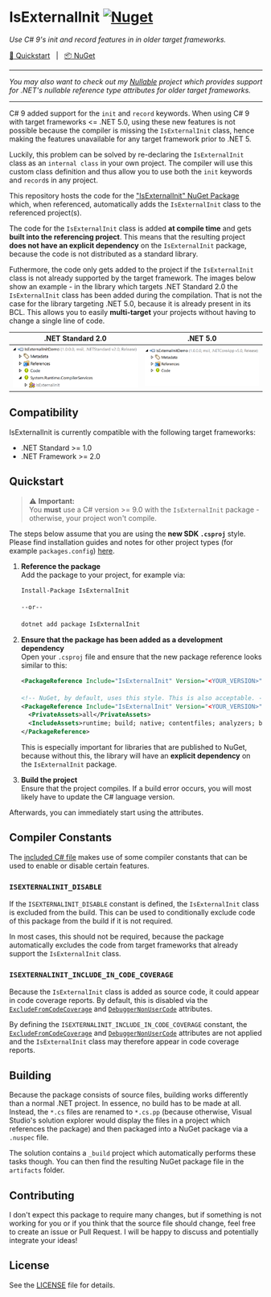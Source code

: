 # IsExternalInit [![Nuget](https://img.shields.io/nuget/v/IsExternalInit)](https://www.nuget.org/packages/IsExternalInit)

_Use C# 9's init and record features in in older target frameworks._

[:running: Quickstart](#quickstart) &nbsp; | &nbsp; [:package: NuGet](https://www.nuget.org/packages/nullable)

<hr/>

_You may also want to check out my [Nullable](https://github.com/manuelroemer/Nullable)
project which provides support for .NET's nullable reference type attributes for older target frameworks._

<hr/>


C# 9 added support for the `init` and `record` keywords. When using C# 9 with target frameworks
<= .NET 5.0, using these new features is not possible because the compiler is missing the
`IsExternalInit` class, hence making the features unavailable for any target framework prior to
.NET 5.

Luckily, this problem can be solved by re-declaring the `IsExternalInit` class as an
`internal class` in your own project. The compiler will use this custom class definition and thus
allow you to use both the `init` keywords and `record`s in any project.

This repository hosts the code for the ["IsExternalInit" NuGet Package](https://www.nuget.org/packages/IsExternalInit)
which, when referenced, automatically adds the `IsExternalInit` class to the referenced project(s).

The code for the `IsExternalInit` class is added **at compile time** and gets **built into the referencing project**.
This means that the resulting project **does not have an explicit dependency** on the `IsExternalInit`
package, because the code is not distributed as a standard library.

Futhermore, the code only gets added to the project if the `IsExternalInit` class is not already
supported by the target framework.
The images below show an example - in the library which targets .NET Standard 2.0 the `IsExternalInit`
class has been added during the compilation.
That is not the case for the library targeting .NET 5.0, because it is already present in its BCL.
This allows you to easily **multi-target** your projects without having to change a single line of
code.

| .NET Standard 2.0 | .NET 5.0 |
| ----------------- | -------- |
| ![.NET Standard 2.0](.github/CompiledNetStandard2.0.png) | ![.NET Standard 2.1](.github/CompiledNet5.0.png) |


## Compatibility

IsExternalInit is currently compatible with the following target frameworks:

* .NET Standard >= 1.0
* .NET Framework >= 2.0


## Quickstart

> :warning: **Important:** <br/>
> You **must** use a C# version >= 9.0 with the `IsExternalInit` package - otherwise, your project won't compile.

The steps below assume that you are using the **new SDK `.csproj`** style.
Please find installation guides and notes for other project types (for example `packages.config`)
[here](https://github.com/manuelroemer/Nullable/wiki).

1. **Reference the package** <br/>
   Add the package to your project, for example via:

   ```sh
   Install-Package IsExternalInit

   --or--

   dotnet add package IsExternalInit
   ```
2. **Ensure that the package has been added as a development dependency** <br/>
   Open your `.csproj` file and ensure that the new package reference looks similar to this:

   ```xml
   <PackageReference Include="IsExternalInit" Version="<YOUR_VERSION>" PrivateAssets="all" />

   <!-- NuGet, by default, uses this style. This is also acceptable. -->
   <PackageReference Include="IsExternalInit" Version="<YOUR_VERSION>">
     <PrivateAssets>all</PrivateAssets>
     <IncludeAssets>runtime; build; native; contentfiles; analyzers; buildtransitive</IncludeAssets>
   </PackageReference>
   ```

   This is especially important for libraries that are published to NuGet, because without this,
   the library will have an **explicit dependency** on the `IsExternalInit` package.
3. **Build the project** <br/>
   Ensure that the project compiles. If a build error occurs, you will most likely have to update
   the C# language version.

Afterwards, you can immediately start using the attributes.


## Compiler Constants

The [included C# file](https://github.com/manuelroemer/IsExternalInit/blob/master/src/IsExternalInit/IsExternalInit.cs)
makes use of some compiler constants that can be used to enable or disable certain features.

### `ISEXTERNALINIT_DISABLE`

If the `ISEXTERNALINIT_DISABLE` constant is defined, the `IsExternalInit` class is excluded from the build.
This can be used to conditionally exclude code of this package from the build if it is not required.

In most cases, this should not be required, because the package automatically excludes the code
from target frameworks that already support the `IsExternalInit` class.


### `ISEXTERNALINIT_INCLUDE_IN_CODE_COVERAGE`

Because the `IsExternalInit` class is added as source code, it could appear in code coverage reports.
By default, this is disabled via the [`ExcludeFromCodeCoverage`](https://docs.microsoft.com/en-us/dotnet/api/system.diagnostics.codeanalysis.excludefromcodecoverageattribute?view=netcore-3.0)
and [`DebuggerNonUserCode`](https://docs.microsoft.com/en-us/dotnet/api/system.diagnostics.debuggernonusercodeattribute?view=netcore-3.0)
attributes.

By defining the `ISEXTERNALINIT_INCLUDE_IN_CODE_COVERAGE` constant, the [`ExcludeFromCodeCoverage`](https://docs.microsoft.com/en-us/dotnet/api/system.diagnostics.codeanalysis.excludefromcodecoverageattribute?view=netcore-3.0)
and [`DebuggerNonUserCode`](https://docs.microsoft.com/en-us/dotnet/api/system.diagnostics.debuggernonusercodeattribute?view=netcore-3.0)
attributes are not applied and the `IsExternalInit` class may therefore appear in code coverage reports.


## Building

Because the package consists of source files, building works differently than a normal .NET project.
In essence, no build has to be made at all. Instead, the `*.cs` files are renamed to `*.cs.pp`
(because otherwise, Visual Studio's solution explorer would display the files in a project which
references the package) and then packaged into a NuGet package via a `.nuspec` file.

The solution contains a `_build` project which automatically performs these tasks though. You can then
find the resulting NuGet package file in the `artifacts` folder.


## Contributing

I don't expect this package to require many changes, but if something is not working for you or
if you think that the source file should change, feel free to create an issue or Pull Request.
I will be happy to discuss and potentially integrate your ideas!


## License

See the [LICENSE](./LICENSE) file for details.
